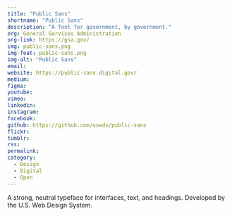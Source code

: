 ```yaml
---
title: "Public Sans"
shortname: "Public Sans"
description: "A font for government, by government."
org: General Services Administration
org-link: https://gsa.gov/
img: public-sans.png
img-feat: public-sans.png
img-alt: "Public Sans"
email: 
website: https://public-sans.digital.gov/
medium: 
figma: 
youtube: 
vimeo: 
linkedin: 
instagram: 
facebook: 
github: https://github.com/uswds/public-sans
flickr: 
tumblr: 
rss: 
permalink: 
category:
  - Design
  - Digital
  - Open
---
```


A strong, neutral typeface for interfaces, text, and headings. Developed by the U.S. Web Design System.